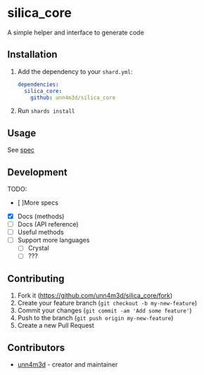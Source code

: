# silica_core

A simple helper and interface to generate code

## Installation

1. Add the dependency to your `shard.yml`:

   ```yaml
   dependencies:
     silica_core:
       github: unn4m3d/silica_core
   ```

2. Run `shards install`

## Usage

See [spec](spec/silica_core_spec.cr)

## Development

TODO:
* [ ]More specs
* [x] Docs (methods)
* [ ] Docs (API reference)
* [ ] Useful methods
* [ ] Support more languages
  * [ ] Crystal
  * [ ] ???

## Contributing

1. Fork it (<https://github.com/unn4m3d/silica_core/fork>)
2. Create your feature branch (`git checkout -b my-new-feature`)
3. Commit your changes (`git commit -am 'Add some feature'`)
4. Push to the branch (`git push origin my-new-feature`)
5. Create a new Pull Request

## Contributors

- [unn4m3d](https://github.com/unn4m3d) - creator and maintainer
